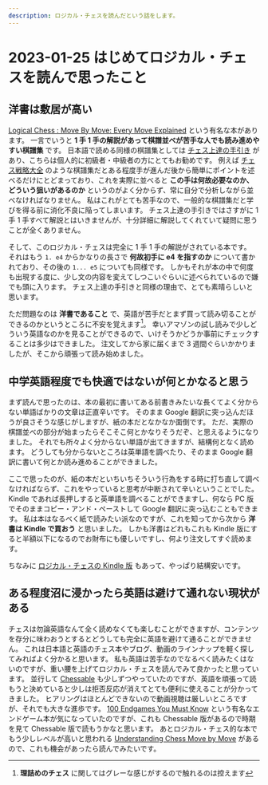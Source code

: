 ```yaml
---
description: ロジカル・チェスを読んだという話をします。
---
```


# 2023-01-25 はじめてロジカル・チェスを読んで思ったこと

## 洋書は敷居が高い

[Logical Chess : Move By Move: Every Move Explained](https://www.amazon.co.jp/Logical-Chess-Move-Batsford-Book/dp/0713484640)
という有名な本があります。
一言でいうと **1 手 1 手の解説があって棋譜並べが苦手な人でも読み進めやすい棋譜集** です。
日本語で読める同様の棋譜集としては [チェス上達の手引き](https://www.amazon.co.jp/%E3%83%81%E3%82%A7%E3%82%B9%E4%B8%8A%E9%81%94%E3%81%AE%E6%89%8B%E5%BC%95%E3%81%8D-%E3%83%81%E3%82%A7%E3%82%B9%E3%83%BB%E3%82%AF%E3%83%A9%E3%82%B7%E3%83%83%E3%82%AF%E3%82%B9-8-I%E3%83%BB-%E3%83%BB%E3%83%9B%E3%83%AD%E3%82%A6%E3%82%A3%E3%83%83%E3%83%84/dp/4907558082/)
があり、こちらは個人的に初級者・中級者の方にとてもお勧めです。
例えば [チェス戦略大全](https://www.amazon.co.jp/%E3%83%81%E3%82%A7%E3%82%B9%E6%88%A6%E7%95%A5%E5%A4%A7%E5%85%A8%E3%80%881%E3%80%89%E9%A7%92-%E3%83%94%E3%83%BC%E3%82%B9-%E3%81%AE%E6%B4%BB%E7%94%A8%E6%B3%95-%E3%83%AB%E3%83%87%E3%82%A3%E3%83%83%E3%82%AF-%E3%83%91%E3%83%83%E3%83%8F%E3%83%9E%E3%83%B3/dp/4828205349)
のような棋譜集だとある程度手が進んだ後から簡単にポイントを述べるだけにとどまっており、これを実際に並べると
**この手は何故必要なのか、どういう狙いがあるのか** というのがよく分からず、常に自分で分析しながら並べなければなりません。
私はこれがとても苦手なので、一般的な棋譜集だと学びを得る前に消化不良に陥ってしまいます。
チェス上達の手引きではさすがに 1 手 1 手すべて解説とはいきませんが、十分詳細に解説してくれていて疑問に思うことが全くありません。

そして、このロジカル・チェスは完全に 1 手 1 手の解説がされている本です。
それはもう `1. e4` からかなりの長さで **何故初手に e4 を指すのか** について書かれており、その後の `1... e5` についても同様です。
しかもそれが本の中で何度も出現する度に、少し文の内容を変えてしつこいぐらいに述べられているので嫌でも頭に入ります。
チェス上達の手引きと同様の理由で、とても素晴らしいと思います。

ただ問題なのは **洋書であること** で、英語が苦手だとまず買って読み切ることができるのかというところに不安を覚えます[^1]。
幸いアマゾンの試し読みで少しどういう英語なのかを見ることができるので、いけそうかどうか事前にチェックすることは多少はできました。
注文してから家に届くまで 3 週間ぐらいかかりましたが、そこから頑張って読み始めました。

## 中学英語程度でも快適ではないが何とかなると思う

まず読んで思ったのは、本の最初に書いてある前書きみたいな長くてよく分からない単語ばかりの文章は正直辛いです。
そのまま Google 翻訳に突っ込んだほうが良さそうな感じがしますが、紙の本だとなかなか面倒です。
ただ、実際の棋譜並べの部分が始まったらそこそこ何とかなりそうだぞ、と思えるようになりました。
それでも所々よく分からない単語が出てきますが、結構何となく読めます。
どうしても分からないところは英単語を調べたり、そのまま Google 翻訳に書いて何とか読み進めることができました。

ここで思ったのが、紙の本だといちいちそういう行為をする時に打ち直して調べなければならず、これをやっていると思考が中断されて辛いということでした。
Kindle であれば長押しすると英単語を調べることができますし、何なら PC 版でそのままコピー・アンド・ペーストして Google 翻訳に突っ込むこともできます。
私は本はなるべく紙で読みたい派なのですが、これを知ってから次から **洋書は Kindle で買おう** と思いました。
しかも洋書はどれもこれも Kindle 版にすると半額以下になるのでお財布にも優しいですし、何より注文してすぐ読めます。

ちなみに [ロジカル・チェスの Kindle 版](https://www.amazon.co.jp/Logical-Chess-Explained-Algebraic-Chernev-ebook/dp/B07D8ZMPWW/)
もあって、やっぱり結構安いです。

## ある程度沼に浸かったら英語は避けて通れない現状がある

チェスは勿論英語なんて全く読めなくても楽しむことができますが、コンテンツを存分に味わおうとするとどうしても完全に英語を避けて通ることができません。
これは日本語と英語のチェス本やブログ、動画のラインナップを軽く探してみればよく分かると思います。
私も英語は苦手なのでなるべく読みたくはないのですが、重い腰を上げてロジカル・チェスを読んでみて良かったと思っています。
並行して [Chessable](https://www.chessable.com/)
も少しずつやっていたのですが、英語を頑張って読もうと決めていると少しは拒否反応が消えてとても便利に使えることが分かってきました。
ヒアリングはほとんどできないので動画視聴は厳しいところですが、それでも大きな進歩です。
[100 Endgames You Must Know](https://www.amazon.co.jp/100-Endgames-You-Must-Know/dp/9056916173)
という有名なエンドゲーム本が気になっていたのですが、これも Chessable 版があるので時期を見て Chessable 版で読もうかなと思います。
あとロジカル・チェス的な本でもう少しレベルが高いと思われる
[Understanding Chess Move by Move](https://www.amazon.co.jp/Understanding-Chess-Move-English-ebook/dp/B008QO3XVK/)
があるので、これも機会があったら読んでみたいです。

[^1]: **理詰めのチェス** に関してはグレーな感じがするので触れるのは控えます